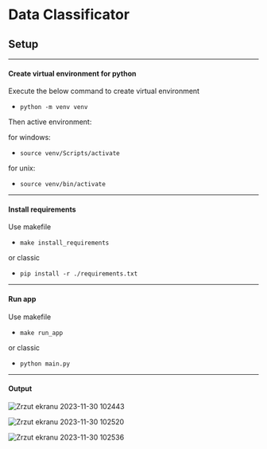 # Data Classificator
## Setup

-----------------------------------------------------------------
#### Create virtual environment for python
Execute the below command to create virtual environment
- ``` python -m venv venv ```

Then active environment:

for windows:
- ```source venv/Scripts/activate```

for unix:
- ```source venv/bin/activate```
-----------------------------------------------------------------
#### Install requirements
Use makefile
- ```make install_requirements```

or classic
- ```pip install -r ./requirements.txt```
-----------------------------------------------------------------
#### Run app
Use makefile
- ```make run_app```

or classic
- ```python main.py```

-----------------------------------------------------------------
#### Output

![Zrzut ekranu 2023-11-30 102443](https://github.com/Matieus/NAI/assets/76398414/598f0b5b-3898-426d-83fc-7194ea2883d0)

![Zrzut ekranu 2023-11-30 102520](https://github.com/Matieus/NAI/assets/76398414/ab32cf1a-3fad-46a0-aad0-6c764b36e688)

![Zrzut ekranu 2023-11-30 102536](https://github.com/Matieus/NAI/assets/76398414/3797cc0c-4b07-4a7c-a9d9-8b31ae2553e9)
